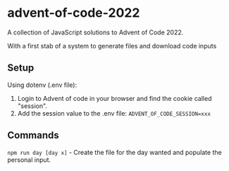 # advent-of-code-2022

A collection of JavaScript solutions to Advent of Code 2022.

With a first stab of a system to generate files and download code inputs

## Setup

Using dotenv (.env file):

1. Login to Advent of code in your browser and find the cookie called "session".
2. Add the session value to the .env file: `ADVENT_OF_CODE_SESSION=xxx`

## Commands

`npm run day [day x]` - Create the file for the day wanted and populate the personal input.

